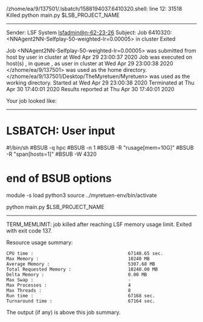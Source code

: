 /zhome/ea/9/137501/.lsbatch/1588194037.6410320.shell: line 12: 31518 Killed                  python main.py $LSB_PROJECT_NAME

------------------------------------------------------------
Sender: LSF System <lsfadmin@n-62-23-26>
Subject: Job 6410320: <NNAgent2NN-Selfplay-50-weighted-lr=0.00005> in cluster <dcc> Exited

Job <NNAgent2NN-Selfplay-50-weighted-lr=0.00005> was submitted from host <n-62-30-6> by user <s183914> in cluster <dcc> at Wed Apr 29 23:00:37 2020
Job was executed on host(s) <n-62-23-26>, in queue <hpc>, as user <s183914> in cluster <dcc> at Wed Apr 29 23:00:38 2020
</zhome/ea/9/137501> was used as the home directory.
</zhome/ea/9/137501/Desktop/TheMyretuen/Myretuen> was used as the working directory.
Started at Wed Apr 29 23:00:38 2020
Terminated at Thu Apr 30 17:40:01 2020
Results reported at Thu Apr 30 17:40:01 2020

Your job looked like:

------------------------------------------------------------
# LSBATCH: User input
#!/bin/sh
#BSUB -q hpc
#BSUB -n 1
#BSUB -R "rusage[mem=10G]"
#BSUB -R "span[hosts=1]"
#BSUB -W 4320
# end of BSUB options

module -s load python3
source ../myretuen-env/bin/activate

python main.py $LSB_PROJECT_NAME


------------------------------------------------------------

TERM_MEMLIMIT: job killed after reaching LSF memory usage limit.
Exited with exit code 137.

Resource usage summary:

    CPU time :                                   67148.65 sec.
    Max Memory :                                 10240 MB
    Average Memory :                             5307.68 MB
    Total Requested Memory :                     10240.00 MB
    Delta Memory :                               0.00 MB
    Max Swap :                                   -
    Max Processes :                              4
    Max Threads :                                8
    Run time :                                   67168 sec.
    Turnaround time :                            67164 sec.

The output (if any) is above this job summary.

